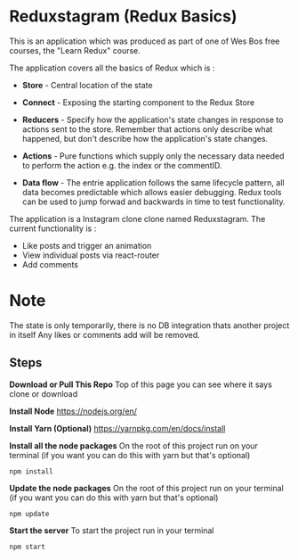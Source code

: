 # Reduxstagram (Redux Basics)

This is an application which was produced as part of one of Wes Bos free courses, the "Learn Redux" course.

The application covers all the basics of Redux which is : 
- **Store** - Central location of the state

- **Connect** - Exposing the starting component to the Redux Store

- **Reducers** - Specify how the application's state changes in response to actions sent to the store. Remember that actions only describe what happened, but don't describe how the application's state changes.

- **Actions** - Pure functions which supply only the necessary data needed to perform the action e.g. the index or the commentID.

- **Data flow** - The entrie application follows the same lifecycle pattern, all data becomes predictable which allows easier debugging. Redux tools can be used to jump forwad and backwards in time to test functionality. 

The application is a Instagram clone clone named Reduxstagram. The current functionality is :
- Like posts and trigger an animation
- View individual posts via react-router
- Add comments


# Note # 
The state is only temporarily, there is no DB integration thats another project in itself Any likes or comments add will be removed.   



**Steps**
---------

**Download or Pull This Repo**
	Top of this page you can see where it says clone or download

 **Install Node**
	https://nodejs.org/en/

  **Install Yarn (Optional)**
   https://yarnpkg.com/en/docs/install


 **Install all the node packages**
On the root of this project run on your terminal (if you want you can do this with yarn but that's optional)

    npm install

 **Update the node packages**
On the root of this project run on your terminal (if you want you can do this with yarn but that's optional)

    npm update

**Start the server**
To start the project run in your terminal

  	npm start